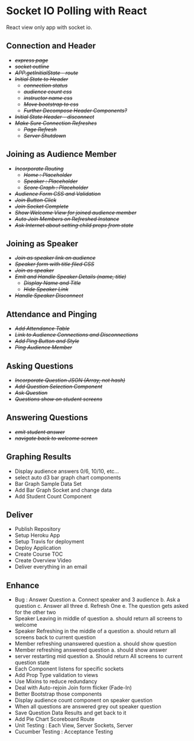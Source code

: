Socket IO Polling with React
============================
React view only app with socket io.

Connection and Header
---------------------
* *~~express page~~*
* *~~socket outline~~*
* *~~APP.getInitialState - route~~*
* *~~Initial State to Header~~*
    * *~~connection status~~*
    * *~~audience count css~~*
    * *~~instructor name css~~*
    * *~~Move bootstrap to css~~*
    * *~~Further Decompose Header Components?~~*
* *~~Initial State Header - disconnect~~*
* *~~Make Sure Connection Refreshes~~*
    * *~~Page Refresh~~*
    * *~~Server Shutdown~~*

Joining as Audience Member
--------------------------
* *~~Incorporate Routing~~*
    * *~~Home : Placeholder~~*
    * *~~Speaker : Placeholder~~*
    * *~~Score Graph : Placeholder~~*
* *~~Audience Form CSS and Validation~~*
* *~~Join Button Click~~*
* *~~Join Socket Complete~~*
* *~~Show Welcome View for joined audience member~~*
* *~~Auto Join Members on Refreshed Instance~~*
* *~~Ask Internet about setting child props from state~~*

Joining as Speaker
------------------
* *~~Join as speaker link on audience~~*
* *~~Speaker form with title filed CSS~~*
* *~~Join as speaker~~*
* *~~Emit and Handle Speaker Details (name, title)~~*
    * *~~Display Name and Title~~*
    * *~~Hide Speaker Link~~*
* *~~Handle Speaker Disconnect~~*

Attendance and Pinging
-----------------------
* *~~Add Attendance Table~~*
* *~~Link to Audience Connections and Disconnections~~*
* *~~Add Ping Button and Style~~*
* *~~Ping Audience Member~~*

Asking Questions
----------------
* *~~Incorporate Question JSON (Array, not hash)~~*
* *~~Add Question Selection Component~~*
* *~~Ask Question~~*
* *~~Questions show on student screens~~*

Answering Questions
--------------------
* *~~emit student answer~~*
* *~~navigate back to welcome screen~~*

Graphing Results
-----------------
* Display audience answers 0/6, 10/10, etc...
* select auto d3 bar graph chart components
* Bar Graph Sample Data Set
* Add Bar Graph Socket and change data
* Add Student Count Component

Deliver
-------
* Publish Repository
* Setup Heroku App
* Setup Travis for deployment
* Deploy Application
* Create Course TOC
* Create Overview Video
* Deliver everything in an email

Enhance
-------
* Bug : Answer Question
	a. Connect speaker and 3 audience
	b. Ask a question
	c. Answer all three
	d. Refresh One
	e. The question gets asked for the other two
* Speaker Leaving in middle of question
	a. should return all screens to welcome
* Speaker Refreshing in the middle of a question
    a. should return all screens back to current question
* Member refreshing unanswered question
	a. should show question
* Member refreshing answered question
	a. should show answer
* server restarting mid question
	a. Should return All screens to current question state    
* Each Component listens for specific sockets
* Add Prop Type validation to views
* Use Mixins to reduce redundancy
* Deal with Auto-rejoin Join form flicker (Fade-In)
* Better Bootstrap those components
* Display audience count component on speaker question
* When all questions are answered grey out speaker question
* Save Question Data Results and get back to it
* Add Pie Chart Scoreboard Route
* Unit Testing : Each View, Server Sockets, Server
* Cucumber Testing : Acceptance Testing